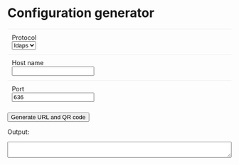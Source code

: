 # Configuration generator

<style>
	label {display:block;}
	form div {padding:10px;border-top:1px solid #eee;}
	div input[type=text], textarea {width:100%}
</style>
<form name="x">
	<div>
		<label>Protocol</label>
		<select name="scheme"><option>ldaps</option><option>ldap</option></select>
	</div>
	<div>
		<label>Host name</label>
		<input name="host">
	</div>
	<div>
		<label>Port</label>
		<input name="port" value="636">
	</div>
	
</form>

<p><input type="button" onclick="buildUrl()" value="Generate URL and QR code"></p>

<p>Output:</p>
<p><textarea id="confUrl"></textarea></p>
<p style="height:450px; padding:20px"><span id="confQr"></span></p>


<!-- QR code library - get it from here: https://raw.githubusercontent.com/davidshimjs/qrcodejs/master/qrcode.min.js -->

<script src="qrcode.min.js"></script>
<script>
// Define the possible parameters
var paramDefs = {
	"user": "BindDN for login ",
	"accountName": "will be displayed in app and android settings (free form)",
	"cfg_baseDN": "BaseDN",
	"cfg_searchFilter": "LDAP Search filter, only entries matching this filter will be synced",
	"skip": "set to `1` to skip the detailed configuration screen",
	"cfg_first_name" : "mapping for givenName ",
	"cfg_last_name" : "mapping for sn",
	"cfg_office_phone" : "mapping for telephonenumber ",
	"cfg_cell_phone" : "mapping for mobile",
	"cfg_home_phone" : "mapping for homephone ",
	"cfg_email" : "mapping for mail",
	"cfg_photo" : "mapping for jpegphoto ",
	"cfg_street" : "mapping for street",
	"cfg_postalCode" : "mapping for postalCode ",
	"cfg_city" : " mapping for l",
	"cfg_state" : " mapping for st ",
	"cfg_country" : " mapping for co ",
}

var form = document.x;
for (var k in paramDefs) {
	var div = document.createElement("div");
	var lbl = document.createElement("label");
	lbl.setAttribute("for", "set_" + k);
	lbl.innerHTML = "<input type='checkbox' id='set_"+k+"'> <b><tt>" + k + "</tt></b> " + paramDefs[k];
	div.appendChild(lbl);
	var inp = document.createElement("input");
	inp.name = k; inp.type="text";
	div.appendChild(inp);
	form.appendChild(div);
}

function get(name) {
	return encodeURIComponent(form[name].value)
}

function buildUrl() {
	// Build the URL
	var url = get("scheme")+"://"+get("host")+":"+get("port")+"/?";
	for (var k in paramDefs) url += k + "=" + get(k) + "&";

	// Set URL in link tag
	document.getElementById("confUrl").value = url;

	// Generate QR code
	var qr = document.getElementById("confQr");
	qr.innerHTML = "";
	new QRCode(qr, {
		text: url,
		width: 400,
		height: 400,
		colorDark : "#000000",
		colorLight : "#ffffff",
		correctLevel : QRCode.CorrectLevel.H
	});
}
</script>


